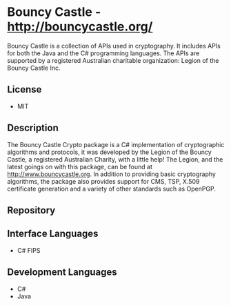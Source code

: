 # Bouncy Castle - http://bouncycastle.org/
Bouncy Castle is a collection of APIs used in cryptography. It includes APIs for both the Java and the C# programming languages. The APIs are supported by a registered Australian charitable organization: Legion of the Bouncy Castle Inc.

## License
- MIT

## Description
The Bouncy Castle Crypto package is a C# implementation of cryptographic algorithms and protocols, it was developed by the Legion of the Bouncy Castle, a registered Australian Charity, with a little help! The Legion, and the latest goings on with this package, can be found at http://www.bouncycastle.org. In addition to providing basic cryptography algorithms, the package also provides support for CMS, TSP, X.509 certificate generation and a variety of other standards such as OpenPGP.

## Repository

## Interface Languages
- C# FIPS

## Development Languages
- C#
- Java
